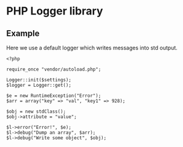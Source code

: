 # PHP Logger library

## Example

Here we use a default logger which writes messages into std output.

````
<?php

require_once "vendor/autoload.php";

Logger::init($settings);
$logger = Logger::get();

$e = new RuntimeException("Error");
$arr = array("key" => "val", "key1" => 928);

$obj = new stdClass();
$obj->attribute = "value";

$l->error("Error!", $e);
$l->debug("Dump an array", $arr);
$l->debug("Write some object", $obj);
````